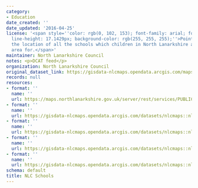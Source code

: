 ```yaml
---
category:
- Education
date_created: ''
date_updated: '2016-04-25'
license: '<span style=''color: rgb(0, 102, 153); font-family: arial; font-size: 12px;
  line-height: 17.1429px; background-color: rgb(255, 255, 255);''>Points depicting
  the location of all the schools which children in North Lanarkshire are in the catchment
  area for.</span>'
maintainer: North Lanarkshire Council
notes: <p>DCAT feed</p>
organization: North Lanarkshire Council
original_dataset_link: https://gisdata-nlcmaps.opendata.arcgis.com/maps/nlcmaps::nlc-schools-1
records: null
resources:
- format: ''
  name: ''
  url: https://maps.northlanarkshire.gov.uk/server/rest/services/PUBLIC/OPEN_DATA_LAYERS/FeatureServer/7
- format: ''
  name: ''
  url: https://gisdata-nlcmaps.opendata.arcgis.com/datasets/nlcmaps::nlc-schools-1.geojson?outSR=%7B%22latestWkid%22%3A27700%2C%22wkid%22%3A27700%7D
- format: ''
  name: ''
  url: https://gisdata-nlcmaps.opendata.arcgis.com/datasets/nlcmaps::nlc-schools-1.csv?outSR=%7B%22latestWkid%22%3A27700%2C%22wkid%22%3A27700%7D
- format: ''
  name: ''
  url: https://gisdata-nlcmaps.opendata.arcgis.com/datasets/nlcmaps::nlc-schools-1.kml?outSR=%7B%22latestWkid%22%3A27700%2C%22wkid%22%3A27700%7D
- format: ''
  name: ''
  url: https://gisdata-nlcmaps.opendata.arcgis.com/datasets/nlcmaps::nlc-schools-1.zip?outSR=%7B%22latestWkid%22%3A27700%2C%22wkid%22%3A27700%7D
schema: default
title: NLC Schools
---
```

